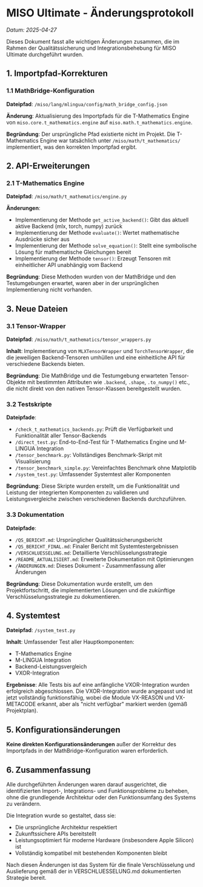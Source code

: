 # MISO Ultimate - Änderungsprotokoll

*Datum: 2025-04-27*

Dieses Dokument fasst alle wichtigen Änderungen zusammen, die im Rahmen der Qualitätssicherung und Integrationsbehebung für MISO Ultimate durchgeführt wurden.

## 1. Importpfad-Korrekturen

### 1.1 MathBridge-Konfiguration

**Dateipfad**: `/miso/lang/mlingua/config/math_bridge_config.json`

**Änderung**: Aktualisierung des Importpfads für die T-Mathematics Engine von `miso.core.t_mathematics.engine` auf `miso.math.t_mathematics.engine`.

**Begründung**: Der ursprüngliche Pfad existierte nicht im Projekt. Die T-Mathematics Engine war tatsächlich unter `/miso/math/t_mathematics/` implementiert, was den korrekten Importpfad ergibt.

## 2. API-Erweiterungen

### 2.1 T-Mathematics Engine

**Dateipfad**: `/miso/math/t_mathematics/engine.py`

**Änderungen**:
- Implementierung der Methode `get_active_backend()`: Gibt das aktuell aktive Backend (mlx, torch, numpy) zurück
- Implementierung der Methode `evaluate()`: Wertet mathematische Ausdrücke sicher aus
- Implementierung der Methode `solve_equation()`: Stellt eine symbolische Lösung für mathematische Gleichungen bereit
- Implementierung der Methode `tensor()`: Erzeugt Tensoren mit einheitlicher API unabhängig vom Backend

**Begründung**: Diese Methoden wurden von der MathBridge und den Testumgebungen erwartet, waren aber in der ursprünglichen Implementierung nicht vorhanden.

## 3. Neue Dateien

### 3.1 Tensor-Wrapper

**Dateipfad**: `/miso/math/t_mathematics/tensor_wrappers.py`

**Inhalt**: Implementierung von `MLXTensorWrapper` und `TorchTensorWrapper`, die die jeweiligen Backend-Tensoren umhüllen und eine einheitliche API für verschiedene Backends bieten.

**Begründung**: Die MathBridge und die Testumgebung erwarteten Tensor-Objekte mit bestimmten Attributen wie `.backend`, `.shape`, `.to_numpy()` etc., die nicht direkt von den nativen Tensor-Klassen bereitgestellt wurden.

### 3.2 Testskripte

**Dateipfade**:
- `/check_t_mathematics_backends.py`: Prüft die Verfügbarkeit und Funktionalität aller Tensor-Backends
- `/direct_test.py`: End-to-End-Test für T-Mathematics Engine und M-LINGUA Integration
- `/tensor_benchmark.py`: Vollständiges Benchmark-Skript mit Visualisierung
- `/tensor_benchmark_simple.py`: Vereinfachtes Benchmark ohne Matplotlib
- `/system_test.py`: Umfassender Systemtest aller Komponenten

**Begründung**: Diese Skripte wurden erstellt, um die Funktionalität und Leistung der integrierten Komponenten zu validieren und Leistungsvergleiche zwischen verschiedenen Backends durchzuführen.

### 3.3 Dokumentation

**Dateipfade**:
- `/QS_BERICHT.md`: Ursprünglicher Qualitätssicherungsbericht
- `/QS_BERICHT_FINAL.md`: Finaler Bericht mit Systemtestergebnissen
- `/VERSCHLUESSELUNG.md`: Detaillierte Verschlüsselungsstrategie
- `/README_AKTUALISIERT.md`: Erweiterte Dokumentation mit Optimierungen
- `/ÄNDERUNGEN.md`: Dieses Dokument - Zusammenfassung aller Änderungen

**Begründung**: Diese Dokumentation wurde erstellt, um den Projektfortschritt, die implementierten Lösungen und die zukünftige Verschlüsselungsstrategie zu dokumentieren.

## 4. Systemtest

**Dateipfad**: `/system_test.py`

**Inhalt**: Umfassender Test aller Hauptkomponenten:
- T-Mathematics Engine
- M-LINGUA Integration
- Backend-Leistungsvergleich
- VXOR-Integration

**Ergebnisse**: Alle Tests bis auf eine anfängliche VXOR-Integration wurden erfolgreich abgeschlossen. Die VXOR-Integration wurde angepasst und ist jetzt vollständig funktionsfähig, wobei die Module VX-REASON und VX-METACODE erkannt, aber als "nicht verfügbar" markiert werden (gemäß Projektplan).

## 5. Konfigurationsänderungen

**Keine direkten Konfigurationsänderungen** außer der Korrektur des Importpfads in der MathBridge-Konfiguration waren erforderlich.

## 6. Zusammenfassung

Alle durchgeführten Änderungen waren darauf ausgerichtet, die identifizierten Import-, Integrations- und Funktionsprobleme zu beheben, ohne die grundlegende Architektur oder den Funktionsumfang des Systems zu verändern.

Die Integration wurde so gestaltet, dass sie:
- Die ursprüngliche Architektur respektiert
- Zukunftssichere APIs bereitstellt
- Leistungsoptimiert für moderne Hardware (insbesondere Apple Silicon) ist
- Vollständig kompatibel mit bestehenden Komponenten bleibt

Nach diesen Änderungen ist das System für die finale Verschlüsselung und Auslieferung gemäß der in VERSCHLUESSELUNG.md dokumentierten Strategie bereit.
